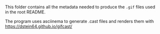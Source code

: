 This folder contains all the metadata needed to produce the `.gif` files used
in the root README.

The program uses asciinema to generate .cast files and renders them with
https://dstein64.github.io/gifcast/

